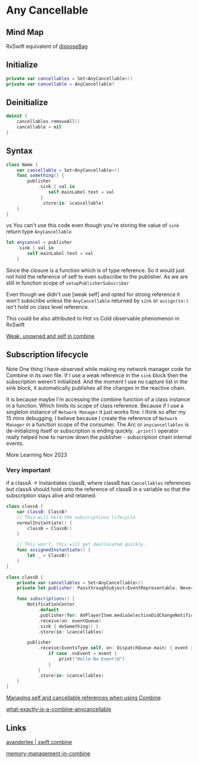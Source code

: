 # Any Cancellable

## Mind Map

RxSwift equivalent of [disposeBag](disposeBag.md)


## Initialize

```swift
private var cancellables = Set<AnyCancellable>()
private var cancellable = AnyCancellable?
```

## Deinitialize

```swift
deinit {
	cancellables.removeAll()
	cancellable = nil
}
```
## Syntax

```swift
class Name {
	var cancellable = Set<AnyCancellable>()
	func something() {
		publisher
			.sink { val in
				self.mainLabel.text = val
		     }
		     .store(in: &cancellable)
	}
}
```

vs 
You can't use this code even though you're storing the value of `sink` return type `AnyCancellable`
```swift
let anycancel = publisher
	.sink { val in
		self.mainLabel.text = val
	}
```

Since the closure is a function which is of type reference.
So it would just not hold the reference of self to even subscribe to the publisher. As we are still in function scope of `setupPublisherSubscriber`

Even though we didn't use [weak self] and opted for strong reference it won't subscribe unless the `AnyCancellable` returned by `sink` or `assign(to:)` isn't hold on class level reference.

This could be also attributed to Hot vs Cold observable phenomenon in RxSwift

[Weak, unowned and self in combine](https://trycombine.com/posts/self-weak-unowned/)



##  Subscription lifecycle

Note
One thing I have observed while making my network manager code for Combine in its own file. If I use a weak reference in the `sink` block then the subscription weren't initialized. And the moment I use no capture list in the sink block, it automatically publishes all the changes in the reactive chain.

It is because maybe I'm accessing the combine function of a class instance in a function. Which limits its scope of class reference.
Because if I use a singleton instance of `Network Manager` it just works fine.
I think so after my 15 mins debugging, I believe because I create the reference of `Network Manager` in a function scope of the consumer. The Arc or `anycancellables` is de-initializing itself or subscription is ending quickly.
`.print()` operator really helped how to narrow down the publisher - subscription chain internal events. 

More Learning Nov 2023
### Very important

if a classA -> Instantiates classB, where classB has `Cancellables` references but classA should hold onto the reference of classB in a variable so that the subscription stays alive and retained.


```swift
class classA {
	var classB: ClassB?
	// This will hold the subscriptions lifecycle
	normalInstantiate() {
		classB = ClassB()
	}

	// This won't, this will get deallocated quickly.
	func assignedInstantiate() {
		let _ = ClassB()
	}
}

class classB {
	private var cancellables = Set<AnyCancellable>()
	private let publisher: PassthroughSubject<EventRepresentable, Never>

	func subscriptions() {
		NotificationCenter
            .default
            .publisher(for: AVPlayerItem.mediaSelectionDidChangeNotification)
            .receive(on: eventQueue)
            .sink { doSomething() }
            .store(in: &cancellables)

		publisher
            .receive(EventsType.self, on: DispatchQueue.main) { event in
                if case .noEvent = event {
                    print("Hello No Event!@")
                }
            }
            .store(in: &cancellables)
	}
}
```

[Managing self and cancellable references when using Combine](https://www.swiftbysundell.com/articles/combine-self-cancellable-memory-management/)

[what-exactly-is-a-combine-anycancellable](https://www.donnywals.com/what-exactly-is-a-combine-anycancellable/)


## Links

[avanderlee | swift combine](https://www.avanderlee.com/swift/combine/)

[memory-management-in-combine](https://tanaschita.com/20220912-memory-management-in-combine/)


